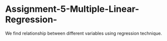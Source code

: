 # Assignment-5-Multiple-Linear-Regression-
We find relationship between different variables using regression technique.
